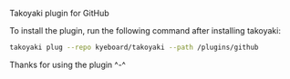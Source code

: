 Takoyaki plugin for GitHub

To install the plugin, run the following command after installing takoyaki:

```bash
takoyaki plug --repo kyeboard/takoyaki --path /plugins/github
```

Thanks for using the plugin ^-^
